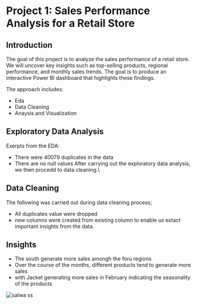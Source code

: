 # Project 1: Sales Performance Analysis for a Retail Store

## Introduction 
The goal of this project is to analyze the sales performance of a retail store.
We will uncover key insights such as top-selling products, regional
performance, and monthly sales trends. The goal is to produce an interactive Power BI
dashboard that highlights these findings.

The approach includes:
* Eda
* Data Cleaning
* Anaysis and Visualization

## Exploratory Data Analysis
Exerpts from the EDA:
* There were 40079 duplicates in the data
* There are no null values
After carrying out the exploratory data analysis, we then procedd to data cleaning.\

## Data Cleaning
The following was carried out during data cleaning process;
* All duplicates value were dropped
* new columns were created from existing column to enable us extact important insights from the data.

## Insights
* The south generate more sales amongh the foru regions
* Over the course of the months, different products tend to generate more sales
* with Jacket generating more sales in February indicating the seasonality of the products


![salwa ss](https://github.com/user-attachments/assets/88ef1d93-10ef-46a3-bf1d-2e7c1a08aabe)

